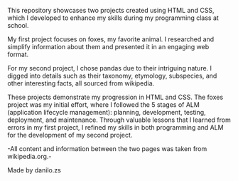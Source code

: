 This repository showcases two projects created using HTML and CSS, which I developed to enhance my skills during my programming class at school.

My first project focuses on foxes, my favorite animal. I researched and simplify information about them and presented it in an engaging web format.

For my second project, I chose pandas due to their intriguing nature. I digged into details such as their taxonomy, etymology, subspecies, and other interesting facts, all sourced from wikipedia.

These projects demonstrate my progression in HTML and CSS. The foxes project was my initial effort, where I followed the 5 stages of ALM (application lifecycle management): planning, development, testing, deployment, and maintenance. Through valuable lessons that I learned from errors in my first project, I refined my skills in both programming and ALM for the development of my second project.

-All content and information between the two pages was taken from wikipedia.org.-

Made by danilo.zs
